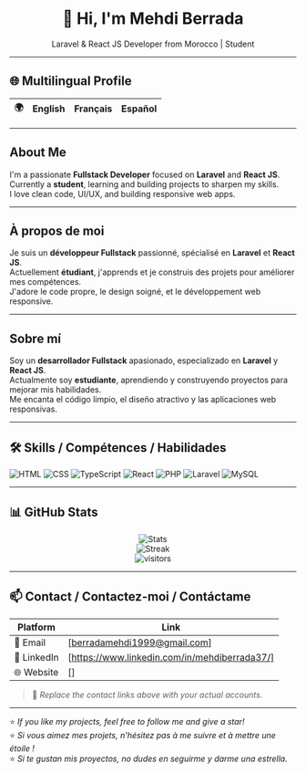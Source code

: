 <h1 align="center">👋 Hi, I'm Mehdi Berrada</h1>
<p align="center">Laravel & React JS Developer from Morocco | Student</p>

---

## 🌐 Multilingual Profile

| 🌍 | English | Français | Español |
|----|------------|-------------|------------|

---

## About Me

I'm a passionate **Fullstack Developer** focused on **Laravel** and **React JS**.  
Currently a **student**, learning and building projects to sharpen my skills.  
I love clean code, UI/UX, and building responsive web apps.

---

## À propos de moi

Je suis un **développeur Fullstack** passionné, spécialisé en **Laravel** et **React JS**.  
Actuellement **étudiant**, j'apprends et je construis des projets pour améliorer mes compétences.  
J'adore le code propre, le design soigné, et le développement web responsive.

---

## Sobre mí

Soy un **desarrollador Fullstack** apasionado, especializado en **Laravel** y **React JS**.  
Actualmente soy **estudiante**, aprendiendo y construyendo proyectos para mejorar mis habilidades.  
Me encanta el código limpio, el diseño atractivo y las aplicaciones web responsivas.

---

## 🛠️ Skills / Compétences / Habilidades

![HTML](https://img.shields.io/badge/-HTML-E34F26?style=for-the-badge&logo=html5&logoColor=white)
![CSS](https://img.shields.io/badge/-CSS-1572B6?style=for-the-badge&logo=css3&logoColor=white)
![TypeScript](https://img.shields.io/badge/-TypeScript-3178C6?style=for-the-badge&logo=typescript&logoColor=white)
![React](https://img.shields.io/badge/-React-61DAFB?style=for-the-badge&logo=react&logoColor=black)
![PHP](https://img.shields.io/badge/-PHP-777BB4?style=for-the-badge&logo=php&logoColor=white)
![Laravel](https://img.shields.io/badge/-Laravel-FF2D20?style=for-the-badge&logo=laravel&logoColor=white)
![MySQL](https://img.shields.io/badge/-MySQL-4479A1?style=for-the-badge&logo=mysql&logoColor=white)

---

## 📊 GitHub Stats

<p align="center">
  <img src="https://github-readme-stats.vercel.app/api?username=BerradaMehdi&show_icons=true&theme=radical&count_private=true" alt="Stats" />
  <br/>
  <img src="https://github-readme-streak-stats.herokuapp.com/?user=BerradaMehdi&theme=radical" alt="Streak" />
  <br/>
  <img src="https://komarev.com/ghpvc/?username=BerradaMehdi&label=Profile%20views&color=blueviolet&style=flat" alt="visitors" />
</p>

---

## 📫 Contact / Contactez-moi / Contáctame

| Platform | Link |
|---------|------|
| 📧 Email | [berradamehdi1999@gmail.com] |
| 💼 LinkedIn | [https://www.linkedin.com/in/mehdiberrada37/] |
| 🌐 Website | [] |

> 📌 *Replace the contact links above with your actual accounts.*

---

⭐ _If you like my projects, feel free to follow me and give a star!_  
⭐ _Si vous aimez mes projets, n'hésitez pas à me suivre et à mettre une étoile !_  
⭐ _Si te gustan mis proyectos, no dudes en seguirme y darme una estrella._
